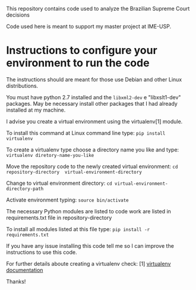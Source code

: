 This repository contains code used to analyze the Brazilian Supreme Court decisions 

Code used here is meant to support my master project at IME-USP. 

# Instructions to configure your environment to run the code

The instructions should are meant for those use Debian and other Linux distributions.

You must have python 2.7 installed and the `libxml2-dev` e "libxslt1-dev" packages.
May be necessary install other packages that I had already installed at my machine.

I advise you create a virtual environment using the virtualenv[1] module. 

To install this command at Linux command line type: 
`pip install virtualenv`

To create a virtualenv type choose a directory name you like and type: 
`virtualenv diretory-name-you-like`

Move the repository code to the newly created virtual environment: 
`cd repository-directory  virtual-environment-directory`

Change to virtual environment directory: 
`cd virtual-environment-directory-path`

Activate environment typing: 
`source bin/activate`

The necessary Python modules are listed to code work are listed in
requirements.txt file in repository-directory

To install all modules listed at this file type: 
`pip install -r requirements.txt`


If you have any issue installing this code tell me so I can improve 
the instructions to use this code.

For further details aboute creating a virtualenv check: 
[1] [virtualenv documentation](https://virtualenv.readthedocs.org/en/latest/userguide.html)

Thanks!
